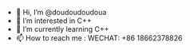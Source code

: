 - 👋 Hi, I’m @doudoudoudoua
- 👀 I’m interested in C++
- 🌱 I’m currently learning C++
- 📫 How to reach me : WECHAT: +86 18662378826

<!---
doudoudoudoua/doudoudoudoua is a ✨ special ✨ repository because its `README.md` (this file) appears on your GitHub profile.
You can click the Preview link to take a look at your changes.
--->
